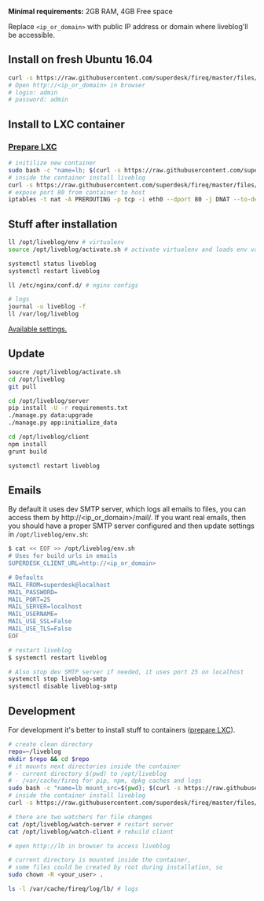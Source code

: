 **Minimal requirements:**
2GB RAM, 4GB Free space

Replace `<ip_or_domain>` with public IP address or domain where liveblog'll be accessible.

## Install on fresh Ubuntu 16.04
```sh
curl -s https://raw.githubusercontent.com/superdesk/fireq/master/files/liveblog/install | sudo bash
# Open http://<ip_or_domain> in browser
# login: admin
# password: admin
```

## Install to LXC container

### [Prepare LXC](../../docs/lxc.md)

```sh
# initilize new container
sudo bash -c "name=lb; $(curl -s https://raw.githubusercontent.com/superdesk/fireq/master/files/liveblog/lxc-init)"
# inside the container install liveblog
curl -s https://raw.githubusercontent.com/superdesk/fireq/master/files/liveblog/install | bash
# expose port 80 from container to host
iptables -t nat -A PREROUTING -p tcp -i eth0 --dport 80 -j DNAT --to-destination $(sudo lxc-info -iH -n lb)
```

## Stuff after installation
```sh
ll /opt/liveblog/env # virtualenv
source /opt/liveblog/activate.sh # activate virtualenv and loads env variables

systemctl status liveblog
systemctl restart liveblog

ll /etc/nginx/conf.d/ # nginx configs

# logs
journal -u liveblog -f
ll /var/log/liveblog
```

[Available settings.](https://superdesk.readthedocs.io/en/latest/settings.html#default-settings)

## Update
```sh
soucre /opt/liveblog/activate.sh
cd /opt/liveblog
git pull

cd /opt/liveblog/server
pip install -U -r requirements.txt
./manage.py data:upgrade
./manage.py app:initialize_data

cd /opt/liveblog/client
npm install
grunt build

systemctl restart liveblog
```

## Emails
By default it uses dev SMTP server, which logs all emails to files, you can access them by http://<ip_or_domain>/mail/. If you want real emails, then you should have a proper SMTP server configured and then update settings in `/opt/liveblog/env.sh`:
```sh
$ cat << EOF >> /opt/liveblog/env.sh
# Uses for build urls in emails
SUPERDESK_CLIENT_URL=http://<ip_or_domain>

# Defaults
MAIL_FROM=superdesk@localhost
MAIL_PASSWORD=
MAIL_PORT=25
MAIL_SERVER=localhost
MAIL_USERNAME=
MAIL_USE_SSL=False
MAIL_USE_TLS=False
EOF

# restart liveblog
$ systemctl restart liveblog

# Also stop dev SMTP server if needed, it uses port 25 on localhost
systemctl stop liveblog-smtp
systemctl disable liveblog-smtp

```

## Development
For development it's better to install stuff to containers ([prepare LXC](../../docs/lxc.md)).

```sh
# create clean directory
repo=~/liveblog
mkdir $repo && cd $repo
# it mounts next directories inside the container
# - current directory $(pwd) to /opt/liveblog
# - /var/cache/fireq for pip, npm, dpkg caches and logs
sudo bash -c "name=lb mount_src=$(pwd); $(curl -s https://raw.githubusercontent.com/superdesk/fireq/master/files/liveblog/lxc-init)"
# inside the container install liveblog
curl -s https://raw.githubusercontent.com/superdesk/fireq/master/files/liveblog/install-dev | bash

# there are two watchers for file changes
cat /opt/liveblog/watch-server # restart server
cat /opt/liveblog/watch-client # rebuild client

# open http://lb in browser to access liveblog

# current directory is mounted inside the container,
# some files could be created by root during installation, so
sudo chown -R <your_user> .

ls -l /var/cache/fireq/log/lb/ # logs
```
